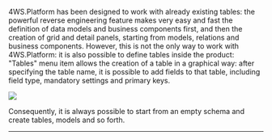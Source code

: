 4WS.Platform has been designed to work with already existing tables: the powerful reverse engineering feature makes very easy and fast the definition of data models and business components first, and then the creation of grid and detail panels, starting from models, relations and business components.
However, this is not the only way to work with 4WS.Platform: it is also possible to define tables inside the product: "Tables" menu item allows the creation of a table in a graphical way: after specifying the table name, it is possible to add fields to that table, including field type, mandatory settings and primary keys.

![](http://4wsplatform.org/wp-content/uploads/2015/12/addTable-1024x519.jpg)

Consequently, it is always possible to start from an empty schema and create tables, models and so forth.

                

---


